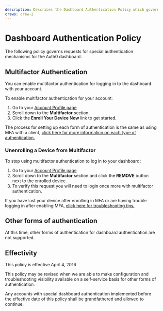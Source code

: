 ```yaml
---
description: Describes the Dashboard Authentication Policy which governs requests for special authentication mechanisms for the Auth0 dashboard.
crews: crew-2
---
```


# Dashboard Authentication Policy

The following policy governs requests for special authentication mechanisms for the Auth0 dashboard.

## Multifactor Authentication

You can enable multifactor authentication for logging in to the dashboard with your account.

To enable multifactor authentication for your account: 

1. Go to your [Account Profile page](${manage_url}/#/profile)
2. Scroll down to the **Multifactor** section.
3. Click the **Enroll Your Device Now** link to get started.

The process for setting up each form of authentication is the same as using MFA with a client, [click here for more information on each type of authentication.](/multifactor-authentication)

### Unenrolling a Device from Multifactor

To stop using multifactor authentication to log in to your dashboard:

1. Go to your [Account Profile page](${manage_url}/#/profile)
2. Scroll down to the **Multifactor** section and click the **REMOVE** button next to the enrolled device.
3. To verify this request you will need to login once more with multifactor authentication.

If you have lost your device after enrolling in MFA or are having trouble logging in after enabling MFA, [click here for troubleshooting tips.](/multifactor-authentication/guardian/user-guide#troubleshooting)

## Other forms of authentication

At this time, other forms of authentication for dashboard authentication are not supported.

## Effectivity

This policy is effective April 4, 2016

This policy may be revised when we are able to make configuration and troubleshooting visibility available on a self-service basis for other forms of authentication.

Any accounts with special dashboard authentication implemented before the effective date of this policy shall be grandfathered and allowed to continue.
